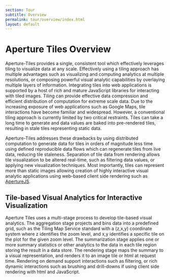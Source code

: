 ```yaml
---
section: Tour
subtitle: Overview
permalink: tour/overview/index.html
layout: default
---
```


Aperture Tiles Overview
=======================

Aperture-Tiles provides a single, consistent tool which effectively leverages tiling to visualize data at any scale. Effectively using a tiling approach has multiple advantages such as visualizing and computing analytics at multiple resolutions, or composing powerful visual analytic capabilities by overlaying multiple layers of information. Integrating tiles into web applications is supported by a host of rich and mature JavaScript libraries for interacting with tiled images. Tiling can provide effective data compression and efficient distribution of computation for extreme scale data. Due to the increasing exposure of web applications such as Google Maps, tile interactions have become familiar and widespread. However, a conventional tiling approach is currently limited by two critical restraints. Tiles can take a long time to generate and data values are baked into pre-rendered tiles, resulting in stale tiles representing static data.

Aperture-Tiles addresses these drawbacks by using distributed computation to generate data for tiles in orders of magnitude less time using defined reproducible data flows which can regenerate tiles from live data, reducing tile staleness. Separation of tile data from rendering allows tile visualization to be altered real-time, such as filtering data values, or applying new visualization techniques. Most importantly, tiles can represent more than static images allowing creation of highly interactive visual analytic applications using web-based client side rendering such as [ApertureJS](http://aperturejs.com/).

Tile-based Visual Analytics for Interactive Visualization
---------------------------------------------------------

Aperture Tiles uses a multi-stage process to develop tile-based visual analytics. The aggregation stage projects and bins data into a predefined grid, such as the Tiling Map Service standard with a (z,x,y) coordinate system where z identifies the zoom level, and x,y identifies a specific tile on the plot for the given zoom level. The summarization stage applies one or more summary statistics or other analytics to the data in each tile region storing the result in a data store. The rendering stage maps the summary to a visual representation, and renders it to an image tile or html at request time. Rendering on demand support interactions such as filtering, or rich dynamic interactions such as brushing and drill-downs if using client side rendering with html and JavaScript.

